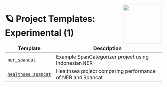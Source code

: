 <a href="https://explosion.ai"><img src="https://explosion.ai/assets/img/logo.svg" width="125" height="125" align="right" /></a>

# 🪐 Project Templates: Experimental (1)

| Template | Description |
| --- | --- |
| [`ner_spancat`](ner_spancat) | Example SpanCategorizer project using Indonesian NER |
| [`healthsea_spancat`](healthsea_spancat) | Healthsea project comparing performance of NER and Spancat |